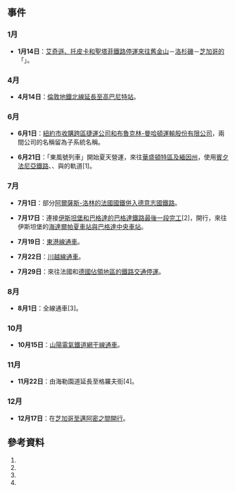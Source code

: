 ## 事件

### 1月

  - **1月14日**：[艾奇遜、托皮卡和聖塔菲鐵路停運來往](../Page/艾奇遜、托皮卡和聖塔菲鐵路.md "wikilink")[舊金山](https://zh.wikipedia.org/wiki/舊金山 "wikilink")－[洛杉磯](https://zh.wikipedia.org/wiki/洛杉磯 "wikilink")－[芝加哥的](../Page/芝加哥.md "wikilink")「」。

### 4月

  - **4月14日**：[倫敦地鐵](https://zh.wikipedia.org/wiki/倫敦地鐵 "wikilink")[北線延長至](../Page/北線.md "wikilink")[高巴尼特站](../Page/高巴尼特站.md "wikilink")。

### 6月

  - **6月1日**：[紐約市收購](https://zh.wikipedia.org/wiki/紐約市 "wikilink")[跨區捷運公司和](../Page/跨區捷運公司.md "wikilink")[布魯克林-曼哈頓運輸股份有限公司](../Page/布魯克林-曼哈頓運輸股份有限公司.md "wikilink")，兩間公司的名稱留為子系統名稱。

  - **6月21日**：「東風號列車」開始夏天營運，來往[華盛頓特區及](https://zh.wikipedia.org/wiki/華盛頓特區 "wikilink")[緬因州](https://zh.wikipedia.org/wiki/緬因州 "wikilink")，使用[賓夕法尼亞鐵路](../Page/賓夕法尼亞鐵路.md "wikilink")、、與的軌道\[1\]。

### 7月

  - **7月1日**：部分[阿爾薩斯-洛林的](../Page/阿爾薩斯-洛林.md "wikilink")[法國國鐵併入](https://zh.wikipedia.org/wiki/法國國鐵 "wikilink")[德意志國鐵路](https://zh.wikipedia.org/wiki/德意志國鐵路 "wikilink")。

  - **7月17日**：連接[伊斯坦堡和](../Page/伊斯坦堡.md "wikilink")[巴格達的](https://zh.wikipedia.org/wiki/巴格達 "wikilink")[巴格達鐵路最後一段完工](https://zh.wikipedia.org/wiki/巴格達鐵路 "wikilink")\[2\]，開行，來往伊斯坦堡的[海達爾帕夏車站與](../Page/海達爾帕夏車站.md "wikilink")[巴格達中央車站](https://zh.wikipedia.org/wiki/巴格達中央車站 "wikilink")。

  - **7月19日**：[東港線通車](../Page/東港線.md "wikilink")。

  - **7月22日**：[川越線通車](../Page/川越線.md "wikilink")。

  - **7月29日**：來往法國和[德國佔領地區的鐵路交通停運](https://zh.wikipedia.org/wiki/德國 "wikilink")。

### 8月

  - **8月1日**：全線通車\[3\]。

### 10月

  - **10月15日**：[山陽電氣鐵道](../Page/山陽電氣鐵道.md "wikilink")[網干線通車](../Page/網干線.md "wikilink")。

### 11月

  - **11月22日**：由海勒園道延長至格羅夫街\[4\]。

### 12月

  - **12月17日**：在[芝加哥至](../Page/芝加哥.md "wikilink")[邁阿密之間開行](https://zh.wikipedia.org/wiki/邁阿密 "wikilink")。

## 參考資料

1.
2.
3.
4.